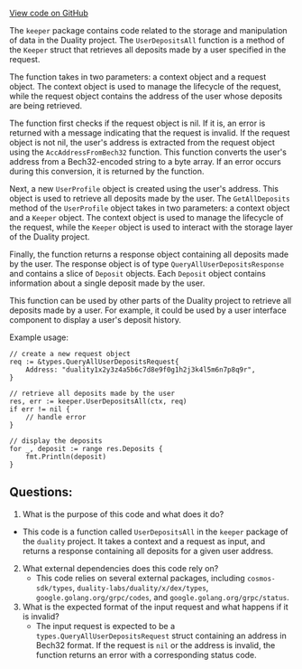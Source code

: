 [View code on GitHub](https://github.com/duality-labs/duality/dex/keeper/grpc_query_user_deposits.go)

The `keeper` package contains code related to the storage and manipulation of data in the Duality project. The `UserDepositsAll` function is a method of the `Keeper` struct that retrieves all deposits made by a user specified in the request. 

The function takes in two parameters: a context object and a request object. The context object is used to manage the lifecycle of the request, while the request object contains the address of the user whose deposits are being retrieved. 

The function first checks if the request object is nil. If it is, an error is returned with a message indicating that the request is invalid. If the request object is not nil, the user's address is extracted from the request object using the `AccAddressFromBech32` function. This function converts the user's address from a Bech32-encoded string to a byte array. If an error occurs during this conversion, it is returned by the function.

Next, a new `UserProfile` object is created using the user's address. This object is used to retrieve all deposits made by the user. The `GetAllDeposits` method of the `UserProfile` object takes in two parameters: a context object and a `Keeper` object. The context object is used to manage the lifecycle of the request, while the `Keeper` object is used to interact with the storage layer of the Duality project. 

Finally, the function returns a response object containing all deposits made by the user. The response object is of type `QueryAllUserDepositsResponse` and contains a slice of `Deposit` objects. Each `Deposit` object contains information about a single deposit made by the user. 

This function can be used by other parts of the Duality project to retrieve all deposits made by a user. For example, it could be used by a user interface component to display a user's deposit history. 

Example usage:

```
// create a new request object
req := &types.QueryAllUserDepositsRequest{
    Address: "duality1x2y3z4a5b6c7d8e9f0g1h2j3k4l5m6n7p8q9r",
}

// retrieve all deposits made by the user
res, err := keeper.UserDepositsAll(ctx, req)
if err != nil {
    // handle error
}

// display the deposits
for _, deposit := range res.Deposits {
    fmt.Println(deposit)
}
```
## Questions: 
 1. What is the purpose of this code and what does it do?
   - This code is a function called `UserDepositsAll` in the `keeper` package of the `duality` project. It takes a context and a request as input, and returns a response containing all deposits for a given user address.
2. What external dependencies does this code rely on?
   - This code relies on several external packages, including `cosmos-sdk/types`, `duality-labs/duality/x/dex/types`, `google.golang.org/grpc/codes`, and `google.golang.org/grpc/status`.
3. What is the expected format of the input request and what happens if it is invalid?
   - The input request is expected to be a `types.QueryAllUserDepositsRequest` struct containing an address in Bech32 format. If the request is `nil` or the address is invalid, the function returns an error with a corresponding status code.